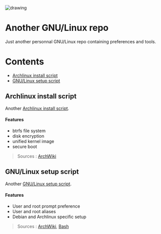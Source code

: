 <img src="https://upload.wikimedia.org/wikipedia/commons/thumb/5/53/GNU_and_Tux.svg/langfr-192px-GNU_and_Tux.svg.png" alt="drawing"/>

# Another GNU/Linux repo
Just another personnal GNU/Linux repo containing preferences and tools.


# Contents
- [Archlinux install script](https://github.com/criticalsool/gnu-linux/edit/main/README.md#archlinux-install-script)
- [GNU/Linux setup script](https://github.com/criticalsool/gnu-linux/edit/main/README.md#gnulinux-setup-script)


## Archlinux install script
Another [Archlinux install script](https://github.com/criticalsool/gnu-linux/blob/main/archinstall.bash).

#### Features
- btrfs file system
- disk encryption
- unified kernel image
- secure boot

> Sources : [ArchWiki](https://wiki.archlinux.org/title/Installation_guide)


## GNU/Linux setup script
Another [GNU/Linux setup script](https://github.com/criticalsool/gnu-linux/blob/main/setup.bash).

#### Features
- User and root prompt preference
- User and root aliases
- Debian and Archlinux specific setup

> Sources : [ArchWiki](https://wiki.archlinux.org/title/Bash), [Bash](https://www.gnu.org/software/bash/manual/bash.html)
